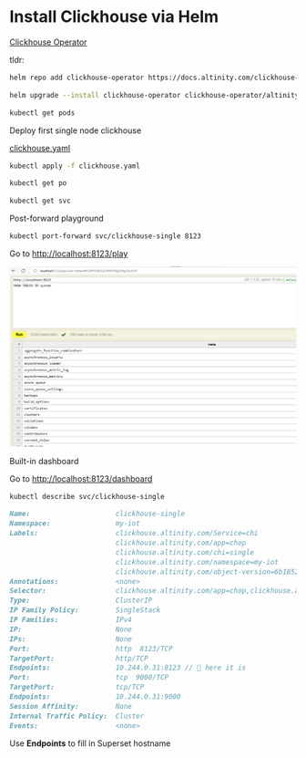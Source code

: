 # Install Clickhouse via Helm

[Clickhouse Operator](https://blog.duyet.net/2024/03/clickhouse-on-kubernetes.html)

tldr:

```sh
helm repo add clickhouse-operator https://docs.altinity.com/clickhouse-operator
```

```sh
helm upgrade --install clickhouse-operator clickhouse-operator/altinity-clickhouse-operator
```

```sh
kubectl get pods
```

Deploy first single node clickhouse

[clickhouse.yaml](/k8s/clickhouse.yaml)

```sh
kubectl apply -f clickhouse.yaml
```

```sh
kubectl get po 
```

```sh
kubectl get svc
```

Post-forward playground

```sh
kubectl port-forward svc/clickhouse-single 8123
```

Go to [http://localhost:8123/play](http://localhost:8123/play)

![playground clickhouse](./images/01.png)

Built-in dashboard

Go to [http://localhost:8123/dashboard](http://localhost:8123/dashboard)

```sh
kubectl describe svc/clickhouse-single
```

```md
Name:                     clickhouse-single
Namespace:                my-iot
Labels:                   clickhouse.altinity.com/Service=chi
                          clickhouse.altinity.com/app=chop
                          clickhouse.altinity.com/chi=single
                          clickhouse.altinity.com/namespace=my-iot
                          clickhouse.altinity.com/object-version=6b185272400c11c1640f618ffa5492a27e0f62ef
Annotations:              <none>
Selector:                 clickhouse.altinity.com/app=chop,clickhouse.altinity.com/chi=single,clickhouse.altinity.com/namespace=my-iot,clickhouse.altinity.com/ready=yes
Type:                     ClusterIP
IP Family Policy:         SingleStack
IP Families:              IPv4
IP:                       None
IPs:                      None
Port:                     http  8123/TCP
TargetPort:               http/TCP
Endpoints:                10.244.0.31:8123 // 🔴 here it is
Port:                     tcp  9000/TCP
TargetPort:               tcp/TCP
Endpoints:                10.244.0.31:9000
Session Affinity:         None
Internal Traffic Policy:  Cluster
Events:                   <none>
```

Use **Endpoints** to fill in Superset hostname